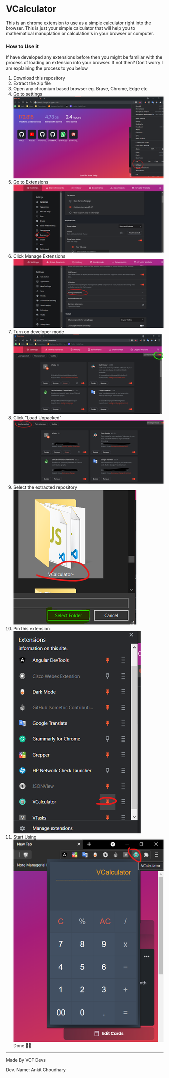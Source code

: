 # VCalculator

This is an chrome extension to use as a simple calculator right into the browser. This is just your simple calculator that will help you to mathematical manuplation or calculation's in your browser or computer.

### How to Use it

If have developed any extensions before then you might be familiar with the process of loading an extension into your browser. If not then? Don’t worry I am explaining the process to you below


1. Download this repository
2. Extract the zip file
3. Open any chromium based browser eg. Brave, Chrome, Edge etc
4. Go to settings
![](images/4.png)
5. Go to Extensions
![](images/5.png)
5. Click Manage Extensions
![](images/6.png)
6. Turn on developer mode
![](images/7.png)
7. Click "Load Unpacked"
![](images/8.png)
8. Select the extracted repository 
![](images/9.png)
9. Pin this extension
![](images/10.png)
10. Start Using
![](images/11.png)
Done 👍🏻

***
Made By VCF Devs

Dev. Name: Ankit Choudhary
